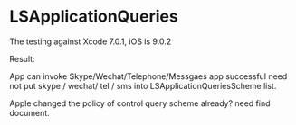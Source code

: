 # LSApplicationQueries

The testing against Xcode 7.0.1, iOS is 9.0.2

Result: 

App can invoke Skype/Wechat/Telephone/Messgaes app successful need not put skype / wechat/ tel / sms into LSApplicationQueriesScheme list.

Apple changed the policy of control query scheme already?  need find document. 
